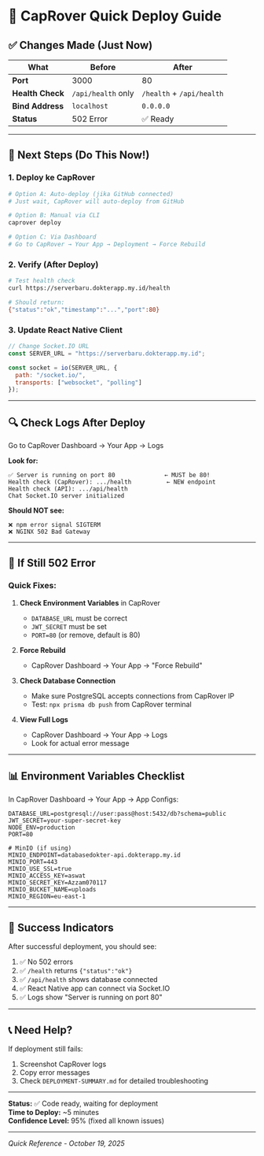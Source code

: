 # 🚀 CapRover Quick Deploy Guide

## ✅ Changes Made (Just Now)

| What | Before | After |
|------|--------|-------|
| **Port** | 3000 | 80 |
| **Health Check** | `/api/health` only | `/health` + `/api/health` |
| **Bind Address** | `localhost` | `0.0.0.0` |
| **Status** | 502 Error | ✅ Ready |

---

## 🎯 Next Steps (Do This Now!)

### 1. Deploy ke CapRover
```bash
# Option A: Auto-deploy (jika GitHub connected)
# Just wait, CapRover will auto-deploy from GitHub

# Option B: Manual via CLI
caprover deploy

# Option C: Via Dashboard
# Go to CapRover → Your App → Deployment → Force Rebuild
```

### 2. Verify (After Deploy)
```bash
# Test health check
curl https://serverbaru.dokterapp.my.id/health

# Should return:
{"status":"ok","timestamp":"...","port":80}
```

### 3. Update React Native Client
```javascript
// Change Socket.IO URL
const SERVER_URL = "https://serverbaru.dokterapp.my.id";

const socket = io(SERVER_URL, {
  path: "/socket.io/",
  transports: ["websocket", "polling"]
});
```

---

## 🔍 Check Logs After Deploy

Go to CapRover Dashboard → Your App → Logs

**Look for:**
```
✅ Server is running on port 80              ← MUST be 80!
Health check (CapRover): .../health          ← NEW endpoint
Health check (API): .../api/health
Chat Socket.IO server initialized
```

**Should NOT see:**
```
❌ npm error signal SIGTERM
❌ NGINX 502 Bad Gateway
```

---

## 🐛 If Still 502 Error

### Quick Fixes:
1. **Check Environment Variables** in CapRover
   - `DATABASE_URL` must be correct
   - `JWT_SECRET` must be set
   - `PORT=80` (or remove, default is 80)

2. **Force Rebuild**
   - CapRover Dashboard → Your App → "Force Rebuild"

3. **Check Database Connection**
   - Make sure PostgreSQL accepts connections from CapRover IP
   - Test: `npx prisma db push` from CapRover terminal

4. **View Full Logs**
   - CapRover Dashboard → Your App → Logs
   - Look for actual error message

---

## 📊 Environment Variables Checklist

In CapRover Dashboard → Your App → App Configs:

```env
DATABASE_URL=postgresql://user:pass@host:5432/db?schema=public
JWT_SECRET=your-super-secret-key
NODE_ENV=production
PORT=80

# MinIO (if using)
MINIO_ENDPOINT=databasedokter-api.dokterapp.my.id
MINIO_PORT=443
MINIO_USE_SSL=true
MINIO_ACCESS_KEY=aswat
MINIO_SECRET_KEY=Azzam070117
MINIO_BUCKET_NAME=uploads
MINIO_REGION=eu-east-1
```

---

## 🎉 Success Indicators

After successful deployment, you should see:

1. ✅ No 502 errors
2. ✅ `/health` returns `{"status":"ok"}`
3. ✅ `/api/health` shows database connected
4. ✅ React Native app can connect via Socket.IO
5. ✅ Logs show "Server is running on port 80"

---

## 📞 Need Help?

If deployment still fails:
1. Screenshot CapRover logs
2. Copy error messages
3. Check `DEPLOYMENT-SUMMARY.md` for detailed troubleshooting

---

**Status:** ✅ Code ready, waiting for deployment  
**Time to Deploy:** ~5 minutes  
**Confidence Level:** 95% (fixed all known issues)

---

*Quick Reference - October 19, 2025*

